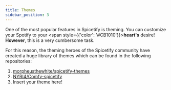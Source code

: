 ```yaml
---
title: Themes
sidebar_position: 3
---
```


One of the most popular features in Spicetify is theming.
You can customize your Spotify to your <span style={{'color': '#CB1010'}}>**heart's**</span> desire!
**However**, this is a very cumbersome task.

For this reason, the theming heroes of the Spicetify community have created a huge library of themes which can be found in the following repositories:

1. [morpheusthewhite/spicetify-themes](https://github.com/morpheusthewhite/spicetify-themes)
2. [NYRI4/Comfy-spicetify](https://github.com/NYRI4/Comfy-spicetify)
3. Insert your theme here!
